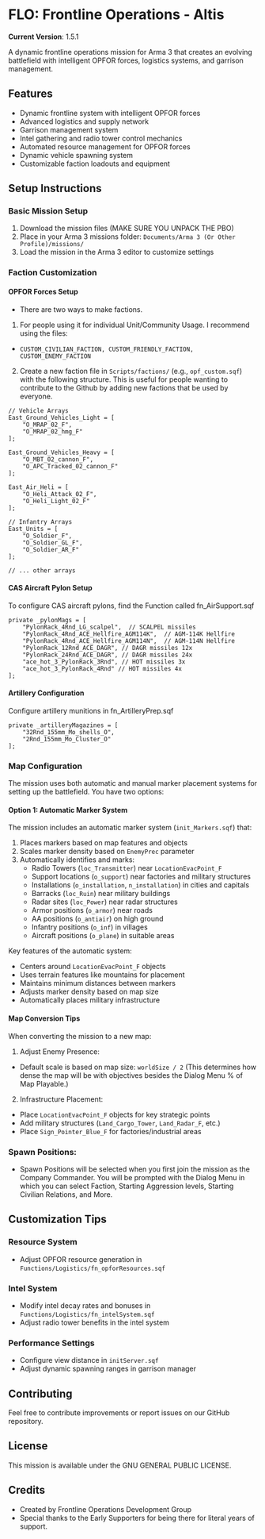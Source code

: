 # FLO: Frontline Operations - Altis

**Current Version**: 1.5.1

A dynamic frontline operations mission for Arma 3 that creates an evolving battlefield with intelligent OPFOR forces, logistics systems, and garrison management.

## Features
- Dynamic frontline system with intelligent OPFOR forces
- Advanced logistics and supply network
- Garrison management system
- Intel gathering and radio tower control mechanics
- Automated resource management for OPFOR forces
- Dynamic vehicle spawning system
- Customizable faction loadouts and equipment

## Setup Instructions

### Basic Mission Setup
1. Download the mission files (MAKE SURE YOU UNPACK THE PBO)
2. Place in your Arma 3 missions folder: `Documents/Arma 3 (Or Other Profile)/missions/`
3. Load the mission in the Arma 3 editor to customize settings

### Faction Customization

#### OPFOR Forces Setup
- There are two ways to make factions. 
1. For people using it for individual Unit/Community Usage. I recommend using the files:
- `CUSTOM_CIVILIAN_FACTION, CUSTOM_FRIENDLY_FACTION, CUSTOM_ENEMY_FACTION`
2. Create a new faction file in `Scripts/factions/` (e.g., `opf_custom.sqf`) with the following structure. This is useful for people wanting to contribute to the Github by adding new factions that be used by everyone.

```sqf
// Vehicle Arrays
East_Ground_Vehicles_Light = [
    "O_MRAP_02_F",
    "O_MRAP_02_hmg_F"
];

East_Ground_Vehicles_Heavy = [
    "O_MBT_02_cannon_F",
    "O_APC_Tracked_02_cannon_F"
];

East_Air_Heli = [
    "O_Heli_Attack_02_F",
    "O_Heli_Light_02_F"
];

// Infantry Arrays
East_Units = [
    "O_Soldier_F",
    "O_Soldier_GL_F",
    "O_Soldier_AR_F"
];

// ... other arrays
```

#### CAS Aircraft Pylon Setup
To configure CAS aircraft pylons, find the Function called fn_AirSupport.sqf

```sqf
private _pylonMags = [
    "PylonRack_4Rnd_LG_scalpel",  // SCALPEL missiles
    "PylonRack_4Rnd_ACE_Hellfire_AGM114K",  // AGM-114K Hellfire
    "PylonRack_4Rnd_ACE_Hellfire_AGM114N",  // AGM-114N Hellfire
    "PylonRack_12Rnd_ACE_DAGR", // DAGR missiles 12x
    "PylonRack_24Rnd_ACE_DAGR", // DAGR missiles 24x
    "ace_hot_3_PylonRack_3Rnd", // HOT missiles 3x
    "ace_hot_3_PylonRack_4Rnd" // HOT missiles 4x
];
```

#### Artillery Configuration
Configure artillery munitions in fn_ArtilleryPrep.sqf

```sqf
private _artilleryMagazines = [
    "32Rnd_155mm_Mo_shells_O",
    "2Rnd_155mm_Mo_Cluster_O"
];
```

### Map Configuration

The mission uses both automatic and manual marker placement systems for setting up the battlefield. You have two options:

#### Option 1: Automatic Marker System
The mission includes an automatic marker system (`init_Markers.sqf`) that:
1. Places markers based on map features and objects
2. Scales marker density based on `EnemyPrec` parameter
3. Automatically identifies and marks:
   - Radio Towers (`loc_Transmitter`) near `LocationEvacPoint_F`
   - Support locations (`o_support`) near factories and military structures
   - Installations (`o_installation`, `n_installation`) in cities and capitals
   - Barracks (`loc_Ruin`) near military buildings
   - Radar sites (`loc_Power`) near radar structures
   - Armor positions (`o_armor`) near roads
   - AA positions (`o_antiair`) on high ground
   - Infantry positions (`o_inf`) in villages
   - Aircraft positions (`o_plane`) in suitable areas

Key features of the automatic system:
- Centers around `LocationEvacPoint_F` objects
- Uses terrain features like mountains for placement
- Maintains minimum distances between markers
- Adjusts marker density based on map size
- Automatically places military infrastructure

#### Map Conversion Tips
When converting the mission to a new map:

1. Adjust Enemy Presence:
- Default scale is based on map size: `worldSize / 2` (This determines how dense the map will be with objectives besides the Dialog Menu % of Map Playable.)

2. Infrastructure Placement:
- Place `LocationEvacPoint_F` objects for key strategic points
- Add military structures (`Land_Cargo_Tower`, `Land_Radar_F`, etc.)
- Place `Sign_Pointer_Blue_F` for factories/industrial areas

### Spawn Positions:
- Spawn Positions will be selected when you first join the mission as the Company Commander. You will be prompted with the Dialog Menu in which you can 
select Faction, Starting Aggression levels, Starting Civilian Relations, and More.

## Customization Tips

### Resource System
- Adjust OPFOR resource generation in `Functions/Logistics/fn_opforResources.sqf`

### Intel System
- Modify intel decay rates and bonuses in `Functions/Logistics/fn_intelSystem.sqf`
- Adjust radio tower benefits in the intel system

### Performance Settings
- Configure view distance in `initServer.sqf`
- Adjust dynamic spawning ranges in garrison manager

## Contributing

Feel free to contribute improvements or report issues on our GitHub repository.

## License

This mission is available under the GNU GENERAL PUBLIC LICENSE.

## Credits

- Created by Frontline Operations Development Group
- Special thanks to the Early Supporters for being there for literal years of support.
